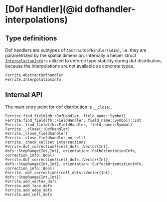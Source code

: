 # [Dof Handler](@id dofhandler-interpolations)

## Type definitions

Dof handlers are subtypes of `AbstractDofhandler{sdim}`, i.e. they are
parametrized by the spatial dimension. Internally a helper struct [`InterpolationInfo`](@ref) is utilized to enforce type stability during
dof distribution, because the interpolations are not available as concrete
types.

```@docs
Ferrite.AbstractDofhandler
Ferrite.InterpolationInfo
```


## Internal API

The main entry point for dof distribution is [`__close!`](@ref).

```@docs
Ferrite.find_field(dh::DofHandler, field_name::Symbol)
Ferrite.find_field(fh::FieldHandler, field_name::Symbol)::Int
Ferrite._find_field(fh::FieldHandler, field_name::Symbol)
Ferrite.__close(::DofHandler)
Ferrite._close_fieldhandler!
Ferrite._close_fieldhandler_on_cell!
Ferrite._check_cellset_intersections
Ferrite.dof_correction!(cell_dofs::Vector{Int}, dofs::StepRange{Int,Int}, orientation::PathOrientationInfo, correction_info::Bool)
Ferrite.dof_correction!(cell_dofs::Vector{Int}, dofs::StepRange{Int,Int}, orientation::SurfaceOrientationInfo, correction_info::Bool)
Ferrite._dof_correction!(cell_dofs::Vector{Int}, dofs::StepRange{Int,Int})
Ferrite.add_vertex_dofs
Ferrite.add_face_dofs
Ferrite.add_edge_dofs
Ferrite.add_cell_dofs
```
